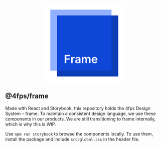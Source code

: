 <p align="center">
<img style="width: 250px;height:250px;" src="/assets/frame-logo.png" />
</p>

## @4fps/frame

Made with React and Storybook, this repository holds the 4fps Design System – frame. To maintain a consistent design language, we use these components in our products. We are still transitioning to frame internally, which is why this is WIP.  

Use ``npm run storybook`` to browse the components locally.
To use them, install the package and include ``src/global.css`` in the header file.
